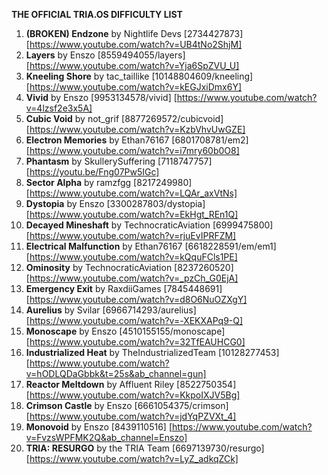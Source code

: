 **THE OFFICIAL TRIA.OS DIFFICULTY LIST**

1. **(BROKEN) Endzone** by Nightlife Devs [2734427873] [https://www.youtube.com/watch?v=UB4tNo2ShjM] 
2. **Layers** by Enszo [8559494055/layers] [https://www.youtube.com/watch?v=Yja6SpZVU_U]
3. **Kneeling Shore** by tac_taillike [10148804609/kneeling] [https://www.youtube.com/watch?v=kEGJxiDmx6Y]
4. **Vivid** by Enszo [9953134578/vivid] [https://www.youtube.com/watch?v=4lzsf2e3x5A]
5. **Cubic Void** by not_grif [8877269572/cubicvoid] [https://www.youtube.com/watch?v=KzbVhvUwGZE]
6. **Electron Memories** by Ethan76167 [6801708781/em2] [https://www.youtube.com/watch?v=i7mry60b0O8] 
7. **Phantasm** by SkullerySuffering [7118747757] [https://youtu.be/Fng07Pw5IGc]
8. **Sector Alpha** by ramzfgg [8217249980] [https://www.youtube.com/watch?v=LQAr_axVtNs] 
9. **Dystopia** by Enszo [3300287803/dystopia] [https://www.youtube.com/watch?v=EkHgt_REn1Q]
10. **Decayed Mineshaft** by TechnocraticAviation [6999475800] [https://www.youtube.com/watch?v=rjuEvIPRFZM]
11. **Electrical Malfunction** by Ethan76167 [6618228591/em/em1] [https://www.youtube.com/watch?v=kQquFCls1PE]
12. **Ominosity** by TechnocraticAviation [8237260520] [https://www.youtube.com/watch?v=_pzCh_G0EjA]
13. **Emergency Exit** by RaxdiiGames [7845448691] [https://www.youtube.com/watch?v=d8O6NuOZXgY]
14. **Aurelius** by Svilar [6966714293/aurelius] [https://www.youtube.com/watch?v=-XEKXAPq9-Q] 
15. **Monoscape** by Enszo [4510155155/monoscape] [https://www.youtube.com/watch?v=32TfEAUHCG0] 
16. **Industrialized Heat** by TheIndustrializedTeam [10128277453] [https://www.youtube.com/watch?v=hODLQDaGbbk&t=25s&ab_channel=gun]
17. **Reactor Meltdown** by Affluent Riley [8522750354] [https://www.youtube.com/watch?v=KkpoIXJV5Bg] 
18. **Crimson Castle** by Enszo [6661054375/crimson] [https://www.youtube.com/watch?v=jdYqPZVXt_4]
19. **Monovoid** by Enszo [8439110516] [https://www.youtube.com/watch?v=FvzsWPFMK2Q&ab_channel=Enszo] 
20. **TRIA: RESURGO** by the TRIA Team [6697139730/resurgo] [https://www.youtube.com/watch?v=LyZ_adkqZCk] 

